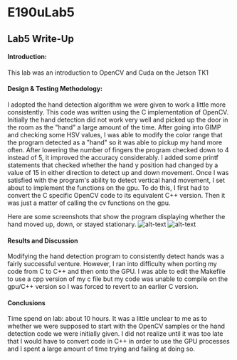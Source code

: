 # E190uLab5
## Lab5 Write-Up
#### Introduction:
This lab was an introduction to OpenCV and Cuda on the Jetson TK1

#### Design & Testing Methodology:
I adopted the hand detection algorithm we were given to work a little more consistently.  This code was written using the C implementation of OpenCV.  Initially the hand detection did not work very well and picked up the door in the room as the "hand" a large amount of the time.  After going into GIMP and checking some HSV values, I was able to modify the color range that the program detected as a "hand" so it was able to pickup my hand more often. After lowering the number of fingers the program checked down to 4 instead of 5, it improved the accuracy considerably.  I added some printf statements that checked whether the hand y position had changed by a value of 15 in either direction to detect up and down movement.  Once I was satisfied with the program's ability to detect vertical hand movement, I set about to implement the functions on the gpu.  To do this, I first had to convert the C specific OpenCV code to its equivalent C++ version.  Then it was just a matter of calling the cv functions on the gpu.

Here are some screenshots that show the program displaying whether the hand moved up, down, or stayed stationary.
![alt-text](https://github.com/ajinomoto124/E190uLab5-6/blob/master/Screenshot%20from%202015-03-12%2016_26_35.png)
![alt-text](https://github.com/ajinomoto124/E190uLab5-6/blob/master/Screenshot%20from%202015-03-12%2016_26_53.png)

#### Results and Discussion
Modifying the hand detection program to consistently detect hands was a fairly successful venture.  However, I ran into difficulty when porting my code from C to C++ and then onto the GPU.  I was able to edit the Makefile to use a cpp version of my c file but my code was unable to compile on the gpu/C++ version so I was forced to revert to an earlier C version.

#### Conclusions
Time spend on lab: about 10 hours.
It was a little unclear to me as to whether we were supposed to start with the OpenCV samples or the hand detection code we were initially given.  I did not realize until it was too late that I would have to convert code in C++ in order to use the GPU processes and I spent a large amount of time trying and failing at doing so.
